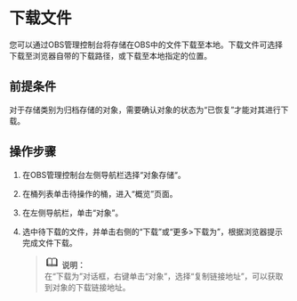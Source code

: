 # 下载文件<a name="obs_03_0317"></a>

您可以通过OBS管理控制台将存储在OBS中的文件下载至本地。下载文件可选择下载至浏览器自带的下载路径，或下载至本地指定的位置。

## 前提条件<a name="section787022922610"></a>

对于存储类别为归档存储的对象，需要确认对象的状态为“已恢复”才能对其进行下载。

## 操作步骤<a name="section62007849"></a>

1.  在OBS管理控制台左侧导航栏选择“对象存储“。
2.  在桶列表单击待操作的桶，进入“概览”页面。
3.  在左侧导航栏，单击“对象”。
4.  选中待下载的文件，并单击右侧的“下载”或“更多\>下载为”，根据浏览器提示完成文件下载。

    >![](public_sys-resources/icon-note.gif) **说明：**   
    >在“下载为”对话框，右键单击“对象”，选择“复制链接地址”，可以获取到对象的下载链接地址。  


